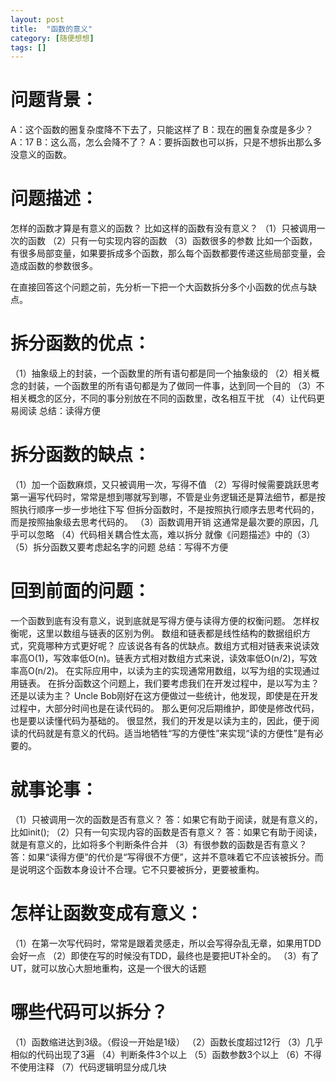 ```yaml
---
layout: post
title:  "函数的意义"
category: [随便想想]
tags: []
---
```


# 问题背景：
A：这个函数的圈复杂度降不下去了，只能这样了
B：现在的圈复杂度是多少？
A：17
B：这么高，怎么会降不了？
A：要拆函数也可以拆，只是不想拆出那么多没意义的函数。

# 问题描述：
怎样的函数才算是有意义的函数？
比如这样的函数有没有意义？
（1）只被调用一次的函数
（2）只有一句实现内容的函数
（3）函数很多的参数
比如一个函数，有很多局部变量，如果要拆成多个函数，那么每个函数都要传递这些局部变量，会造成函数的参数很多。

在直接回答这个问题之前，先分析一下把一个大函数拆分多个小函数的优点与缺点。

# 拆分函数的优点：
（1）抽象级上的封装，一个函数里的所有语句都是同一个抽象级的
（2）相关概念的封装，一个函数里的所有语句都是为了做同一件事，达到同一个目的
（3）不相关概念的区分，不同的事分别放在不同的函数里，改名相互干扰
（4）让代码更易阅读
总结：读得方便

# 拆分函数的缺点：
（1）加一个函数麻烦，又只被调用一次，写得不值
（2）写得时候需要跳跃思考
第一遍写代码时，常常是想到哪就写到哪，不管是业务逻辑还是算法细节，都是按照执行顺序一步一步地往下写
但拆分函数时，不是按照执行顺序去思考代码的，而是按照抽象级去思考代码的。
（3）函数调用开销
这通常是最次要的原因，几乎可以忽略
（4）代码相关耦合性太高，难以拆分
就像《问题描述》中的（3）
（5）拆分函数又要考虑起名字的问题
总结：写得不方便

# 回到前面的问题：
一个函数到底有没有意义，说到底就是写得方便与读得方便的权衡问题。
怎样权衡呢，这里以数组与链表的区别为例。
数组和链表都是线性结构的数据组织方式，究竟哪种方式更好呢？
应该说各有各的优缺点。数组方式相对链表来说读效率高O(1)，写效率低O(n)。链表方式相对数组方式来说，读效率低O(n/2)，写效率高O(n/2)。
在实际应用中，以读为主的实现通常用数组，以写为组的实现通过用链表。
在拆分函数这个问题上，我们要考虑我们在开发过程中，是以写为主？还是以读为主？
Uncle Bob刚好在这方便做过一些统计，他发现，即使是在开发过程中，大部分时间也是在读代码的。
那么更何况后期维护，即使是修改代码，也是要以读懂代码为基础的。
很显然，我们的开发是以读为主的，因此，便于阅读的代码就是有意义的代码。适当地牺牲“写的方便性”来实现“读的方便性”是有必要的。

# 就事论事：
（1）只被调用一次的函数是否有意义？
答：如果它有助于阅读，就是有意义的，比如init();
（2）只有一句实现内容的函数是否有意义？
答：如果它有助于阅读，就是有意义的，比如将多个判断条件合并
（3）有很参数的函数是否有意义？
答：如果“读得方便”的代价是“写得很不方便”，这并不意味着它不应该被拆分。而是说明这个函数本身设计不合理。它不只要被拆分，更要被重构。

# 怎样让函数变成有意义：
（1）在第一次写代码时，常常是跟着灵感走，所以会写得杂乱无章，如果用TDD会好一点
（2）即使在写的时候没有TDD，最终也是要把UT补全的。
（3）有了UT，就可以放心大胆地重构，这是一个很大的话题

# 哪些代码可以拆分？
（1）函数缩进达到3级。（假设一开始是1级）
（2）函数长度超过12行
（3）几乎相似的代码出现了3遍
（4）判断条件3个以上
（5）函数参数3个以上
（6）不得不使用注释
（7）代码逻辑明显分成几块